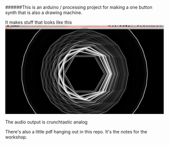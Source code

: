 ######This is an arduino / processing project for making a one button synth that is also a drawing machine. 

It makes stuff that looks like this 
![output image](output.png)	

The audio output is crunchtastic analog 

There's also a little pdf hanging out in this repo. It's the notes for the workshop. 